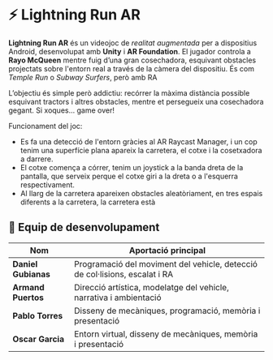 # ⚡️ Lightning Run AR

**Lightning Run AR** és un videojoc de *realitat augmentada* per a dispositius Android, desenvolupat amb **Unity** i **AR Foundation**. El jugador controla a **Rayo McQueen** mentre fuig d’una gran cosechadora, esquivant obstacles projectats sobre l'entorn real a través de la càmera del dispositiu. És com *Temple Run* o *Subway Surfers*, però amb RA

L’objectiu és simple però addictiu: recórrer la màxima distància possible esquivant tractors i altres obstacles, mentre et persegueix una cosechadora gegant. Si xoques... game over!

Funcionament del joc:
- Es fa una detecció de l'entorn gràcies al AR Raycast Manager, i un cop tenim una superfície plana apareix la carretera, el cotxe i la cosetxadora a darrere.
- El cotxe comença a córrer, tenim un joystick a la banda dreta de la pantalla, que serveix perque el cotxe giri a la dreta o a l'esquerra respectivament.
- Al llarg de la carretera apareixen obstacles aleatòriament, en tres espais diferents a la carretera, la carretera està 

## 👥 Equip de desenvolupament

| Nom              | Aportació principal |
|------------------|---------------------|
| **Daniel Gubianas** | Programació del moviment del vehicle, detecció de col·lisions, escalat i RA |
| **Armand Puertos** | Direcció artística, modelatge del vehicle, narrativa i ambientació |
| **Pablo Torres** | Disseny de mecàniques, programació, memòria i presentació |
| **Oscar Garcia** | Entorn virtual, disseny de mecàniques, memòria i presentació |
